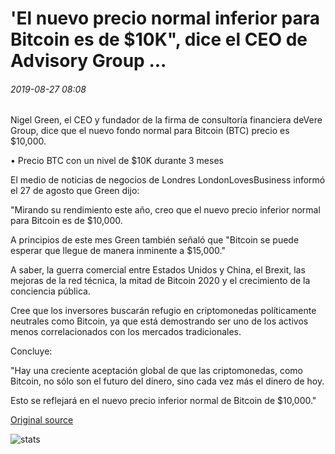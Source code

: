 # 'El nuevo precio normal inferior para Bitcoin es de $10K", dice el CEO de Advisory Group ...

###### 2019-08-27 08:08

Nigel Green, el CEO y fundador de la firma de consultoría financiera deVere Group, dice que el nuevo fondo normal para Bitcoin (BTC) precio es $10,000.

• Precio BTC con un nivel de $10K durante 3 meses

El medio de noticias de negocios de Londres LondonLovesBusiness informó el 27 de agosto que Green dijo:

"Mirando su rendimiento este año, creo que el nuevo precio inferior normal para Bitcoin es de $10,000.

A principios de este mes Green también señaló que "Bitcoin se puede esperar que llegue de manera inminente a $15,000."

A saber, la guerra comercial entre Estados Unidos y China, el Brexit, las mejoras de la red técnica, la mitad de Bitcoin 2020 y el crecimiento de la conciencia pública.

Cree que los inversores buscarán refugio en criptomonedas políticamente neutrales como Bitcoin, ya que está demostrando ser uno de los activos menos correlacionados con los mercados tradicionales.

Concluye:

"Hay una creciente aceptación global de que las criptomonedas, como Bitcoin, no sólo son el futuro del dinero, sino cada vez más el dinero de hoy.

Esto se reflejará en el nuevo precio inferior normal de Bitcoin de $10,000."

[Original source](https://cointelegraph.com/news/new-normal-bottom-price-for-bitcoin-is-10k-says-advisory-group-ceo)

![stats](https://c.statcounter.com/11760860/0/a89fa40b/1/ "stats")